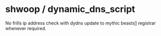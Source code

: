 shwoop / dynamic_dns_script
===


No frills ip address check with dydns update to mythic beasts[1] registrar whenever required.


[1]: http://mythic-beasts.com/

